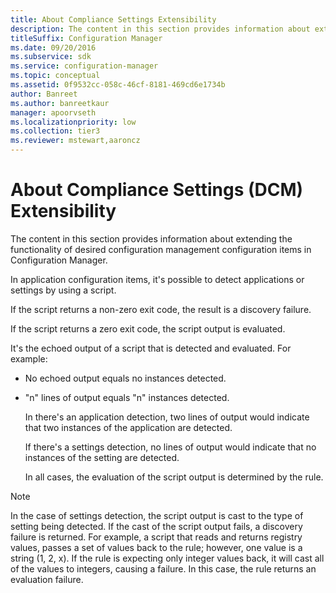 ```yaml
---
title: About Compliance Settings Extensibility
description: The content in this section provides information about extending the functionality of desired configuration management configuration items in Configuration Manager.
titleSuffix: Configuration Manager
ms.date: 09/20/2016
ms.subservice: sdk
ms.service: configuration-manager
ms.topic: conceptual
ms.assetid: 0f9532cc-058c-46cf-8181-469cd6e1734b
author: Banreet
ms.author: banreetkaur
manager: apoorvseth
ms.localizationpriority: low
ms.collection: tier3
ms.reviewer: mstewart,aaroncz 
---
```

# About Compliance Settings (DCM) Extensibility
The content in this section provides information about extending the functionality of desired configuration management configuration items in Configuration Manager.  

 In application configuration items, it's possible to detect applications or settings by using a script.  

 If the script returns a non-zero exit code, the result is a discovery failure.  

 If the script returns a zero exit code, the script output is evaluated.  

 It's the echoed output of a script that is detected and evaluated. For example:  

- No echoed output equals no instances detected.  

- "n" lines of output equals "n" instances detected.  

  In there's an application detection, two lines of output would indicate that two instances of the application are detected.  

  If there's a settings detection, no lines of output would indicate that no instances of the setting are detected.  

  In all cases, the evaluation of the script output is determined by the rule.  

> [!NOTE]
>  In the case of settings detection, the script output is cast to the type of setting being detected. If the cast of the script output fails, a discovery failure is returned. For example, a script that reads and returns registry values, passes a set of values back to the rule; however, one value is a string (1, 2, x). If the rule is expecting only integer values back, it will cast all of the values to integers, causing a failure. In this case, the rule returns an evaluation failure.  

